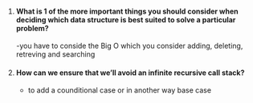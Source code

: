  1. #### What is 1 of the more important things you should consider when deciding which data structure is best suited to solve a particular problem?
     -you have to conside the Big O which you consider adding, deleting, retreving and searching
 
 2. #### How can we ensure that we’ll avoid an infinite recursive call stack?
    - to add a counditional case or in another way base case
